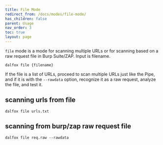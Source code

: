```yaml
---
title: File Mode
redirect_from: /docs/modes/file-mode/
has_children: false
parent: Usage
nav_order: 3
toc: true
layout: page
---
```


`file` mode is a mode for scanning multiple URLs or for scanning based on a raw request file in Burp Suite/ZAP. Input is filename.

```shell
dalfox file {filename}
```

If the file is a list of URLs, proceed to scan multiple URLs just like the Pipe, and if it is with the `--rawdata` option, recognize it as a raw request, analyze the file, and test it.

## scanning urls from file
```shell
dalfox file urls.txt
```

## scanning from burp/zap raw request file
```shell
dalfox file req.raw --rawdata
```
